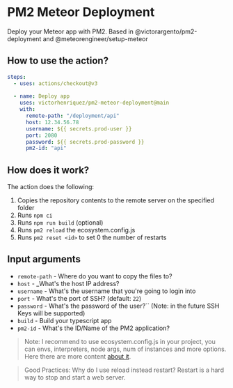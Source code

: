 # PM2 Meteor Deployment

Deploy your Meteor app with PM2. Based in @victorargento/pm2-deployment and @meteorengineer/setup-meteor

## How to use the action?
```yml
steps:
  - uses: actions/checkout@v3
  
  - name: Deploy app
    uses: victorhenriquez/pm2-meteor-deployment@main
    with:
      remote-path: "/deployment/api"
      host: 12.34.56.78
      username: ${{ secrets.prod-user }}
      port: 2080
      password: ${{ secrets.prod-password }}
      pm2-id: "api"
```

## How does it work?
The action does the following:
1. Copies the repository contents to the remote server on the specified folder
2. Runs ``npm ci``
3. Runs ``npm run build`` (optional)
4. Runs ``pm2 reload`` the ecosystem.config.js
5. Runs ``pm2 reset <id>`` to set 0 the number of restarts

## Input arguments
- ``remote-path`` - Where do you want to copy the files to?
- ``host`` - _What's the host IP address?
- ``username`` - What's the username that you're going to login into
- ``port`` - What's the port of SSH? (default: ``22``)
- ``password`` - What's the password of the user?`` (Note: in the future SSH Keys will be supported)
- ``build`` - Build your typescript app
- ``pm2-id`` - What's the ID/Name of the PM2 application?

> Note: I recommend to use ecosystem.config.js in your project, you can envs, interpreters, node args, num of instances and more options. Here there are more content [about it](https://pm2.keymetrics.io/docs/usage/application-declaration).

> Good Practices: Why do I use reload instead restart? Restart is a hard way to stop and start a web server.
